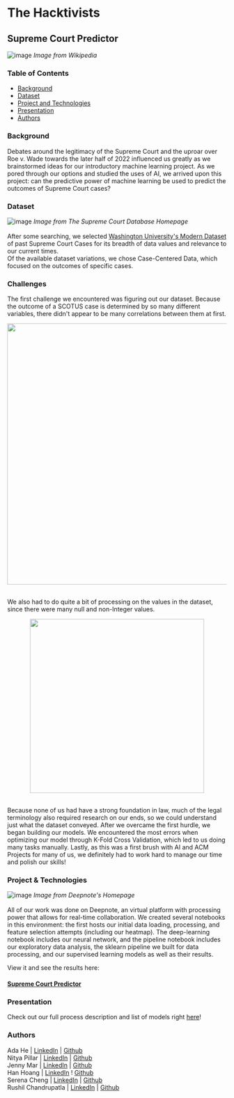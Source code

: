 # The Hacktivists
## Supreme Court Predictor
![image](https://user-images.githubusercontent.com/86854157/213305775-61c3d014-33db-4316-a4ae-07cbb8a7332f.png)
*Image from Wikipedia*
### Table of Contents
* [Background](https://github.com/acmucsd-projects/fa22-ai-team-1/blob/main/README.md#background)
* [Dataset](https://github.com/acmucsd-projects/fa22-ai-team-1/blob/main/README.md#dataset)
* [Project and Technologies](https://github.com/acmucsd-projects/fa22-ai-team-1/blob/main/README.md#project--technologies)
* [Presentation](https://github.com/acmucsd-projects/fa22-ai-team-1/blob/main/README.md#presentation)
* [Authors](https://github.com/acmucsd-projects/fa22-ai-team-1/blob/main/README.md#authors)

### Background
Debates around the legitimacy of the Supreme Court and the uproar over Roe v. Wade towards the later half of 2022 influenced us greatly as we brainstormed ideas for our introductory machine learning project. As we pored through our options and studied the uses of AI, we arrived upon this project: can the predictive power of machine learning be used to predict the outcomes of Supreme Court cases?

### Dataset
![image](https://user-images.githubusercontent.com/86854157/213307112-7b2fbc98-d049-4423-9af3-405c7d3855c1.png)
*Image from The Supreme Court Database Homepage* <br /> <br />
After some searching, we selected [Washington University's Modern Dataset](http://scdb.wustl.edu/data.php) of past Supreme Court Cases for its breadth of data values and relevance to our current times. <br />
Of the available dataset variations, we chose Case-Centered Data, which focused on the outcomes of specific cases. 

### Challenges
The first challenge we encountered was figuring out our dataset. Because the outcome of a SCOTUS case is determined by so many different variables, there didn't appear to be many correlations between them at first.
<br /> <p align="center"> <img src="https://user-images.githubusercontent.com/86854157/213310071-bf3acf1d-b520-496b-b5e2-6eeb4d4434ff.png" width="600"> </p> <br />
We also had to do quite a bit of processing on the values in the dataset, since there were many null and non-Integer values.
<br /> <p align="center"> <img src="https://user-images.githubusercontent.com/86854157/213310173-c7aaf4ee-06a2-4fe6-91a7-4f374f982f37.png" width="400"> </p> <br />
Because none of us had have a strong foundation in law, much of the legal terminology also required research on our ends, so we could understand just what the dataset conveyed.
After we overcame the first hurdle, we began building our models. We encountered the most errors when optimizing our model through K-Fold Cross Validation, which led to us doing many tasks manually.
Lastly, as this was a first brush with AI and ACM Projects for many of us, we definitely had to work hard to manage our time and polish our skills!

### Project & Technologies
![image](https://user-images.githubusercontent.com/86854157/213307361-5441f828-9b43-40bb-957c-546a5deba0c5.png)
*Image from Deepnote's Homepage* <br /> <br />
All of our work was done on Deepnote, an virtual platform with processing power that allows for real-time collaboration. We created several notebooks in this environment: the first hosts our initial data loading, processing, and feature selection attempts (including our heatmap). The deep-learning notebook includes our neural network, and the pipeline notebook includes our exploratory data analysis, the sklearn pipeline we built for data processing, and our supervised learning models as well as their results. 

View it and see the results here:  
#### [Supreme Court Predictor](https://deepnote.com/join-team?token=02d34e715c9e4f6)

### Presentation
Check out our full process description and list of models right [here](https://docs.google.com/presentation/d/1qANpLZvhv5F0lOkbUxtlJU5UF4KqsDzuy0Dy6E2BG-0/edit?usp=sharing)!

### Authors
Ada He | [LinkedIn](https://www.linkedin.com/in/adahe0908/) | [Github](https://github.com/adahe8) <br />
Nitya Pillar | [LinkedIn](https://www.linkedin.com/in/nitya-p-087b431ab) | [Github](https://github.com/nbpillai) <br /> 
Jenny Mar | [LinkedIn](www.linkedin.com/in/jenny-mar-13158225a) | [Github](https://github.com/jennymar) <br />
Han Hoang | [LinkedIn](https://www.linkedin.com/in/hanhoangia/) ! [Github](https://github.com/hanhoangia) <br />
Serena Cheng | [LinkedIn](www.linkedin.com/in/serenachen6) | [Github](https://github.com/schen126)  <br />
Rushil Chandrupatla | [LinkedIn](https://www.linkedin.com/in/rushil-chandrupatla-1aaa34205/) | [Github](https://github.com/rushilcs)  <br />
